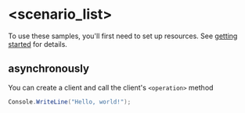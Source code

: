 # <scenario_list>

To use these samples, you'll first need to set up resources. See [getting started](https://github.com/Azure/azure-sdk-for-net/blob/main/sdk/.\microsoft.azure.data.extensions\/Azure.Microsoft.Azure.Data.Extensions.Npgsql/README.md#getting-started) for details.

## <scenario> asynchronously

You can create a client and call the client's `<operation>` method

<!-- please refer to <https://github.com/Azure/azure-sdk-for-net/main/sdk/template/Azure.Template/samples/Sample1_HelloWorldAsync.md> to write sample readme file. -->
```C# Snippet:Azure_Microsoft_Azure_Data_Extensions_Npgsql_ScenarioAsync
Console.WriteLine("Hello, world!");
```
